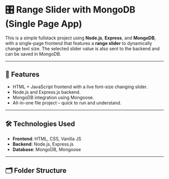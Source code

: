 # 🎛️ Range Slider with MongoDB (Single Page App)

This is a simple fullstack project using **Node.js**, **Express**, and **MongoDB**, with a single-page frontend that features a **range slider** to dynamically change text size. The selected slider value is also sent to the backend and can be saved in MongoDB.

---

## 📌 Features

- HTML + JavaScript frontend with a live font-size changing slider.
- Node.js and Express.js backend.
- MongoDB integration using Mongoose.
- All-in-one file project – quick to run and understand.

---

## 🛠️ Technologies Used

- **Frontend**: HTML, CSS, Vanilla JS
- **Backend**: Node.js, Express.js
- **Database**: MongoDB, Mongoose

---

## 🗂 Folder Structure

